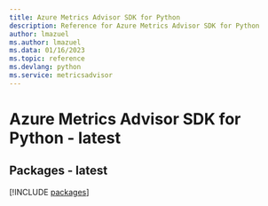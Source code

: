 ```yaml
---
title: Azure Metrics Advisor SDK for Python
description: Reference for Azure Metrics Advisor SDK for Python
author: lmazuel
ms.author: lmazuel
ms.data: 01/16/2023
ms.topic: reference
ms.devlang: python
ms.service: metricsadvisor
---
```

# Azure Metrics Advisor SDK for Python - latest
## Packages - latest
[!INCLUDE [packages](metrics-advisor-index.md)]